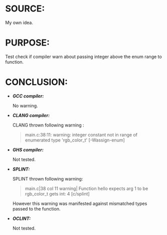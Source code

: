 SOURCE:
=======

My own idea.

PURPOSE:
========

Test check if compiler warn about passing integer above the enum range to function.

CONCLUSION:
===========

* _**GCC compiler:**_

    No warning.

* _**CLANG compiler:**_

    CLANG thrown following warning :

    >main.c:38:11: warning: integer constant not in range of enumerated type 'rgb_color_t' [-Wassign-enum]

* _**GHS compiler:**_

    Not tested.

* _**SPLINT:**_

    SPLINT thrown following warning:

    >main.c|38 col 11 warning| Function hello expects arg 1 to be rgb_color_t gets int: 4 [c/splint]

    However this warning was manifested against mismatched types passed to the function.

* _**OCLINT:**_

    Not tested.
